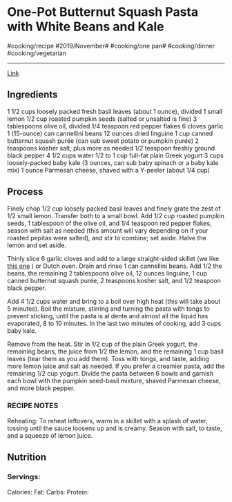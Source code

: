# One-Pot Butternut Squash Pasta with White Beans and Kale
#cooking/recipe #2019/November# #cooking/one pan# #cooking/dinner #cooking/vegetarian
- - - -
[Link](https://www.thekitchn.com/one-pot-butternut-squash-pasta-22948753)

## Ingredients
1 1/2 cups loosely packed fresh basil leaves (about 1 ounce), divided
1 small lemon
1/2 cup roasted pumpkin seeds (salted or unsalted is fine)
3 tablespoons olive oil, divided
1/4 teaspoon red pepper flakes
6 cloves garlic
1 (15-ounce) can cannellini beans
12 ounces dried linguine
1 cup canned butternut squash purée (can sub sweet potato or pumpkin purée)
2 teaspoons kosher salt, plus more as needed
1/2 teaspoon freshly ground black pepper
4 1/2 cups water
1/2 to 1 cup full-fat plain Greek yogurt
3 cups loosely-packed baby kale (3 ounces, can sub baby spinach or a baby kale mix)
1 ounce Parmesan cheese, shaved with a Y-peeler (about 1/4 cup)

## Process
Finely chop 1/2 cup loosely packed basil leaves and finely grate the zest of 1/2 small lemon. Transfer both to a small bowl. Add 1/2 cup roasted pumpkin seeds, 1 tablespoon of the olive oil, and 1/4 teaspoon red pepper flakes, season with salt as needed (this amount will vary depending on if your roasted pepitas were salted), and stir to combine; set aside. Halve the lemon and set aside.

Thinly slice 6 garlic cloves and add to a large straight-sided skillet (we like  [this one](https://www.crateandbarrel.com/le-creuset-signature-3.5-qt.-cream-everyday-pan/s648346) ) or Dutch oven. Drain and rinse 1 can cannellini beans. Add 1/2 the beans, the remaining 2 tablespoons olive oil, 12 ounces linguine, 1 cup canned butternut squash purée, 2 teaspoons kosher salt, and 1/2 teaspoon black pepper.

Add 4 1/2 cups water and bring to a boil over high heat (this will take about 5 minutes). Boil the mixture, stirring and turning the pasta with tongs to prevent sticking, until the pasta is al dente and almost all the liquid has evaporated, 8 to 10 minutes. In the last two minutes of cooking, add 3 cups baby kale.

Remove from the heat. Stir in 1/2 cup of the plain Greek yogurt, the remaining beans, the juice from 1/2 the lemon, and the remaining 1 cup basil leaves (tear them as you add them). Toss with tongs, and taste, adding more lemon juice and salt as needed. If you prefer a creamier pasta, add the remaining 1/2 cup yogurt. Divide the pasta between 6 bowls and garnish each bowl with the pumpkin seed-basil mixture, shaved Parmesan cheese, and more black pepper.

### RECIPE NOTES
Reheating: To reheat leftovers, warm in a skillet with a splash of water, tossing until the sauce loosens up and is creamy. Season with salt, to taste, and a squeeze of lemon juice.

## Nutrition
### Servings:
Calories: 
Fat: 
Carbs: 
Protein: 